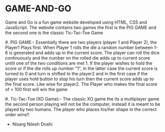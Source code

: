 # GAME-AND-GO
Game and Go is a fun game website developed using HTML, CSS and JavaScript. The website contains two games the first is the PIG GAME and the second one is the classic Tic-Tac-Toe Game

#. PIG GAME:- Essentially there are two players (player 1 and Player 2), the Player1 Plays first. When Player 1 rolls the die a random number between 1-6 is generated and adds up in the current score. The player can roll the dice continuously and the number on the rolled die adds up to current score untill one of the two conditions are met 1. If the player wishes to hold the score or if the die rolls up number "1", in the latter case the current score is turned to 0 and turn is shifted to the player2 and in the first case if the player uses hold button to stop his turn then the current score adds up to the final score. Like wise for player2. The Player who makes the final score of > 100 first will win the game

#. Tic-Tac-Toe (XO Game):- The classic XO game the its a multiplayer game the second person playing will not be the computer, instead it is meant to be played by two humans. The player who places his/her shape in the correct order wins!!

- Nisarg Nilesh Doshi
